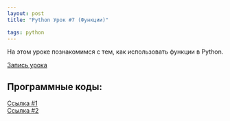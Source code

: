 ```yaml
---
layout: post
title: "Python Урок #7 (Функции)"

tags: python
---
```


На этом уроке познакомимся с тем, как использовать функции в Python.

[Запись урока](https://us02web.zoom.us/rec/share/ZbNb--QaQKDeiTJRxjH34KBlDDU2riBd5lYhSC1ckiHyQhS1owD7V0rKv0nfE2PB.VJkzxgBAbkOODWac?startTime=1605349725000)

## Программные коды:
[Cсылка #1](https://repl.it/@JuniorCodeKryla/NoReturnFunctions#main.py)\
[Cсылка #2](https://repl.it/@JuniorCodeKryla/Functions-1#main.py)